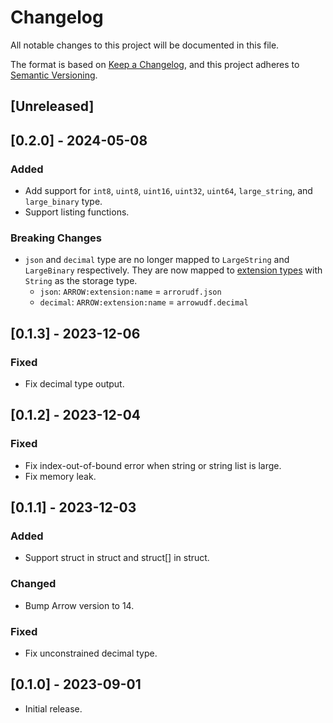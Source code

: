 # Changelog

All notable changes to this project will be documented in this file.

The format is based on [Keep a Changelog](https://keepachangelog.com/en/1.0.0/),
and this project adheres to [Semantic Versioning](https://semver.org/spec/v2.0.0.html).

## [Unreleased]

## [0.2.0] - 2024-05-08

### Added

- Add support for `int8`, `uint8`, `uint16`, `uint32`, `uint64`, `large_string`, and `large_binary` type.
- Support listing functions.

### Breaking Changes

- `json` and `decimal` type are no longer mapped to `LargeString` and `LargeBinary` respectively. They are now mapped to [extension types](https://arrow.apache.org/docs/format/Columnar.html#format-metadata-extension-types) with `String` as the storage type.
    - `json`: `ARROW:extension:name` = `arrorudf.json`
    - `decimal`: `ARROW:extension:name` = `arrowudf.decimal`

## [0.1.3] - 2023-12-06

### Fixed

- Fix decimal type output.

## [0.1.2] - 2023-12-04

### Fixed

- Fix index-out-of-bound error when string or string list is large.
- Fix memory leak.

## [0.1.1] - 2023-12-03

### Added

- Support struct in struct and struct[] in struct.

### Changed

- Bump Arrow version to 14.

### Fixed

- Fix unconstrained decimal type.

## [0.1.0] - 2023-09-01

- Initial release.